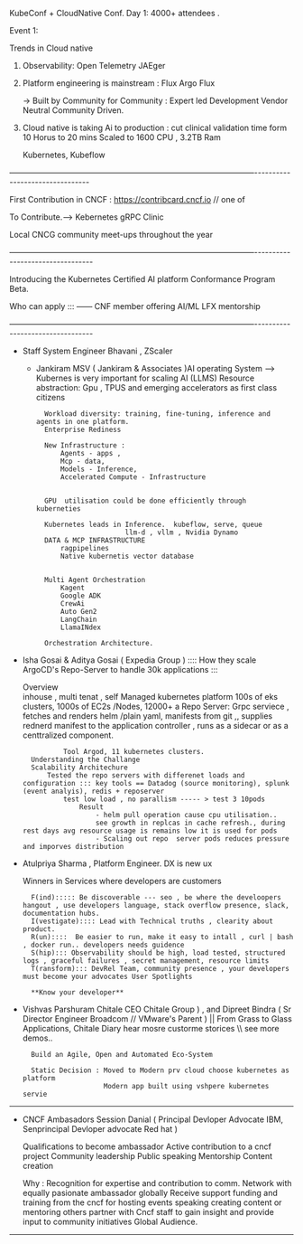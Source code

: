 KubeConf + CloudNative Conf. Day 1:  4000+ attendees .

Event 1: 

Trends in Cloud native
1. Observability:
	Open Telemetry
	JAEger

2. Platform engineering is mainstream :
	Flux
	Argo Flux
	
	-> Built by Community for Community :
		Expert led Development
		Vendor Neutral 
		Community Driven.


3. Cloud native is taking Ai to production :
	cut clinical validation time form 10 Horus to 20 mins
	Scaled to 1600 CPU , 3.2TB Ram
	
	Kubernetes, Kubeflow
	
———————————————————————————————--------------------------------

First Contribution in CNCF : https://contribcard.cncf.io    // one of 

To Contribute.—> Kebernetes gRPC Clinic

Local CNCG community meet-ups throughout the year

———————————————————————————————---------------------------------

Introducing the Kubernetes Certified AI platform Conformance Program Beta.

Who can apply ::: —— CNF member offering AI/ML
LFX mentorship

———————————————————————————————---------------------------------

- Staff System Engineer Bhavani , ZScaler

  -   Jankiram MSV ( Jankiram & Associates )AI operating System
		——> Kubernes is very important for scaling AI (LLMS)
			Resource abstraction: Gpu , TPUS and emerging accelerators as first class citizens

			Workload diversity: training, fine-tuning, inference and agents in one platform.
			Enterprise Rediness
			
            New Infrastructure :
                Agents - apps ,
                Mcp - data,
                Models - Inference, 
                Accelerated Compute - Infrastructure


			GPU  utilisation could be done efficiently through kuberneties

			Kubernetes leads in Inference.	kubeflow, serve, queue 
								llm-d , vllm , Nvidia Dynamo 
			DATA & MCP INFRASTRUCTURE
				ragpipelines
				Native kubernetis vector database


			Multi Agent Orchestration
				Kagent
				Google ADK
				CrewAi
				Auto Gen2
				LangChain
				LlamaINdex
			
			Orchestration Architecture.





- Isha Gosai & Aditya Gosai ( Expedia Group ) :::: How they scale ArgoCD's Repo-Server to handle 30k applications :::

    Overview    
        inhouse , multi tenat , self Managed kubernetes platform 
                100s of eks clusters, 1000s of EC2s /Nodes, 12000+ a
                Repo Server: Grpc serviece , fetches and renders helm /plain yaml, manifests from git ,, supplies rednerd manifest to the application controller , runs as a sidecar or as a centtralized component.


                Tool Argod, 11 kubernetes clusters.
        Understanding the Challange
        Scalability Architechure
            Tested the repo servers with differenet loads and configuration ::: key tools == Datadog (source monitoring), splunk (event analyis), redis + reposerver
                test low load , no parallism ----- > test 3 10pods
                    Result
                        - helm pull operation cause cpu utilisation..
                        see growth in replcas in cache refresh., during rest days avg resource usage is remains low it is used for pods
                        - Scaling out repo  server pods reduces pressure and imporves distribution
  

- Atulpriya Sharma , Platform Engineer. DX is new ux                 


    Winners in Services where developers are customers 

        F(ind)::::: Be discoverable --- seo , be where the develoopers hangout , use developers language, stack overflow presence, slack, documentation hubs.
        I(vestigate):::: Lead with Technical truths , clearity about product.
        R(un)::::  Be easier to run, make it easy to intall , curl | bash , docker run.. developers needs guidence
        S(hip)::: Observability should be high, load tested, structured logs , graceful failures , secret management, resource limits
        T(ransform)::: DevRel Team, community presence , your developers must become your advocates User Spotlights

        **Know your developer**

- Vishvas Parshuram Chitale CEO Chitale Group ) , and Dipreet Bindra ( Sr Director Engineer Broadcom // VMware's Parent )    || From Grass to Glass Applications,  Chitale Diary
                                            hear mosre custorme storices \\\ see more demos..
       
       
        Build an Agile, Open and Automated Eco-System

        Static Decision : Moved to Modern prv cloud choose kubernetes as platform
                          Modern app built using vshpere kubernetes servie




-----------------------------------------------------------------------------------------------------------------------------

- CNCF Ambasadors Session
    Danial ( Principal Devloper Advocate IBM, Senprincipal Devloper advocate Red hat )

    Qualifications to become ambassador
        Active contribution to a cncf project
        Community leadership
        Public speaking 
        Mentorship
        Content creation

    Why : Recognition for expertise and contribution to comm.
          Network with equally pasionate ambassador globally
          Receive support funding and training from the cncf for hosting events speaking creating content or mentoring others
          partner with Cncf staff to gain insight and provide input to community initiatives
          Global Audience.

------------------------------------------------------------------------------------------------------------------------------



